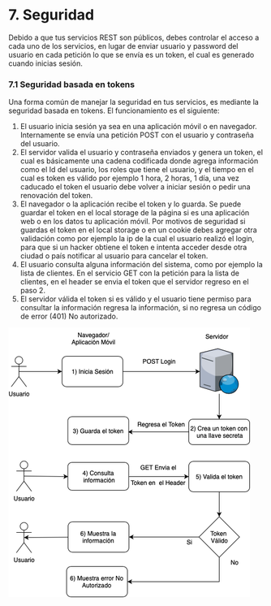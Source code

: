 # 7. Seguridad

Debido a que tus servicios REST son públicos, debes controlar el acceso a cada uno de los servicios, en lugar de enviar usuario y password del usuario en cada petición lo que se envía es un token, el cual es generado cuando inicias sesión.

### 7.1 Seguridad basada en tokens

Una forma común de manejar la seguridad en tus servicios, es mediante la seguridad basada en tokens. El funcionamiento es el siguiente:

1. El usuario inicia sesión ya sea en una aplicación móvil o en navegador. Internamente se envía una petición POST con el usuario y contraseña del usuario.
2. El servidor valida el usuario y contraseña enviados y genera un token, el cual es básicamente una cadena codificada donde agrega información como el Id del usuario, los roles que tiene el usuario, y el tiempo en el cual es token es válido por ejemplo 1 hora, 2 horas, 1 día, una vez caducado el token el usuario debe volver a iniciar sesión o pedir una renovación del token.
3. El navegador o la aplicación recibe el token y lo guarda. Se puede guardar el token en el local storage de la página si es una aplicación web o en los datos tu aplicación móvil. Por motivos de seguridad si guardas el token en el local storage o en un cookie debes agregar otra validación como por ejemplo la ip de la cual el usuario realizó el login, para que si un hacker obtiene el token e intenta acceder desde otra ciudad o país notificar al usuario para cancelar el token.
4. El usuario consulta alguna información del sistema, como por ejemplo la lista de clientes. En el servicio GET con la petición para la lista de clientes, en el header se envia el token que el servidor regreso en el paso 2.
5. El servidor válida el token si es válido y el usuario tiene permiso para consultar la información regresa la información, si no regresa un código de error \(401\) No autorizado.

![](../.gitbook/assets/1-hpsgtavkce4q0mlisrdrpq.png)

